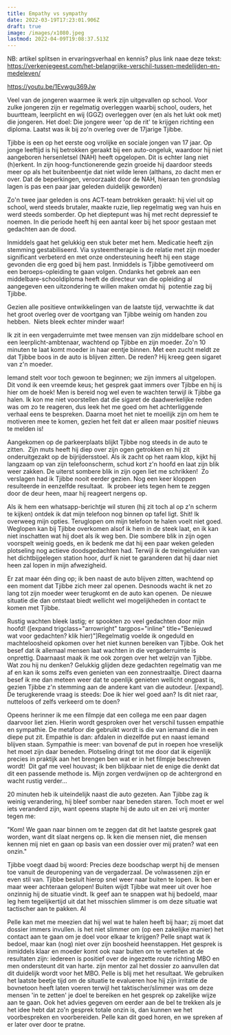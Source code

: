 ```yaml
---
title: Empathy vs sympathy
date: 2022-03-19T17:23:01.906Z
draft: true
image: /images/x1080.jpeg
lastmod: 2022-04-09T19:08:37.513Z
---
```

NB: artikel splitsen in ervaringsverhaal en kennis? plus link naae deze tekst: https://verkenjegeest.com/het-belangrijke-verschil-tussen-medelijden-en-medeleven/


https://youtu.be/1Evwgu369Jw

Veel van de jongeren waarmee ik werk zijn uitgevallen op school. Voor zulke jongeren zijn er regelmatig overleggen waarbij school, ouders, het buurtteam, leerplicht en wij (GGZ) overleggen over (en als het lukt ook met) die jongeren. Het doel: Die jongere weer 'op de rit' te krijgen richting een diploma. Laatst was ik bij zo'n overleg over de 17jarige Tjibbe.

Tjibbe is een op het eerste oog vrolijke en sociale jongen van 17 jaar. Op jonge leeftijd is hij betrokken geraakt bij een auto-ongeluk, waardoor hij niet aangeboren hersenletsel (NAH) heeft opgelopen. Dit is echter lang niet (h)erkent. In zijn hoog-functionerende gezin groeide hij daardoor steeds meer op als het buitenbeentje dat niet wilde leren (althans, zo dacht men er over. Dat de beperkingen, veroorzaakt door de NAH, hieraan ten grondslag lagen is pas een paar jaar geleden duidelijk geworden)

Zo'n twee jaar geleden is ons ACT-team betrokken geraakt: hij viel uit op school, werd steeds brutaler, maakte ruzie, liep regelmatig weg van huis en werd steeds somberder. Op het dieptepunt was hij met recht depressief te noemen. In die periode heeft hij een aantal keer bij het spoor gestaan met gedachten aan de dood.

Inmiddels gaat het gelukkig een stuk beter met hem. Medicatie heeft zijn stemming gestabiliseerd. Via systeemtherapie is de relatie met zijn moeder significant verbeterd en met onze ondersteuning heeft hij een stage gevonden die erg goed bij hem past. Inmiddels is Tjibbe gemotiveerd om een beroeps-opleiding te gaan volgen. Ondanks het gebrek aan een middelbare-schooldiploma heeft de directeur van die opleiding al aangegeven een uitzondering te willen maken omdat hij  potentie zag bij Tjibbe.

Gezien alle positieve ontwikkelingen van de laatste tijd, verwachtte ik dat het groot overleg over de voortgang van Tjibbe weinig om handen zou hebben.  Niets bleek echter minder waar!

Ik zit in een vergaderruimte met twee mensen van zijn middelbare school en een leerplicht-ambtenaar, wachtend op Tjibbe en zijn moeder. Zo'n 10 minuten te laat komt moeder in haar eentje binnen. Met een zucht meldt ze dat Tjibbe boos in de auto is blijven zitten. De reden? Hij kreeg geen sigaret van z'n moeder.

Iemand stelt voor toch gewoon te beginnen; we zijn immers al uitgelopen. Dit vond ik een vreemde keus; het gesprek gaat immers over Tjibbe en hij is hier om de hoek! Men is bereid nog wel even te wachten terwijl ik Tjibbe ga halen. Ik kon me niet voorstellen dat die sigaret de daadwerkelijke reden was om zo te reageren, dus leek het me goed om het achterliggende verhaal eens te bespreken. Daarna moet het niet te moeilijk zijn om hem te motiveren mee te komen, gezien het feit dat er alleen maar positief nieuws te melden is!

Aangekomen op de parkeerplaats blijkt Tjibbe nog steeds in de auto te zitten.  Zijn muts heeft hij diep over zijn ogen getrokken en hij zit onderuitgezakt op de bijrijdersstoel. Als ik zacht op het raam klop, kijkt hij langzaam op van zijn telefoonscherm, schud kort z'n hoofd en laat zijn blik weer zakken. De uiterst sombere blik in zijn ogen liet me schrikken!  Zo verslagen had ik Tjibbe nooit eerder gezien. Nog een keer kloppen resulteerde in eenzelfde resultaat.  Ik probeer iets tegen hem te zeggen door de deur heen, maar hij reageert nergens op.

Als ik hem een whatsapp-berichtje wil sturen (hij zit toch al op z'n scherm te kijken) ontdek ik dat mijn telefoon nog binnen op tafel ligt. Shit! Ik overweeg mijn opties. Teruglopen om mijn telefoon te halen voelt niet goed. Weglopen kan bij Tjibbe overkomen alsof ik hem in de steek laat, en ik kan niet inschatten wat hij doet als ik weg ben. Die sombere blik in zijn ogen voorspelt weinig goeds, en ik bedenk me dat hij een paar weken geleden plotseling nog actieve doodsgedachten had. Terwijl ik de treingeluiden van het dichtbijgelegen station hoor, durf ik niet te garanderen dat hij daar niet heen zal lopen in mijn afwezigheid.

Er zat maar één ding op; ik ben naast de auto blijven zitten, wachtend op een moment dat Tjibbe zich meer zal openen. Desnoods wacht ik net zo lang tot zijn moeder weer terugkomt en de auto kan openen.  De nieuwe situatie die dan ontstaat biedt wellicht wel mogelijkheden in contact te komen met Tjibbe.

Rustig wachten bleek lastig; er spookten zo veel gedachten door mijn hoofd! ([expand trigclass="arrowright" targpos="inline" title="Benieuwd wat voor gedachten? klik hier)"]Regelmatig voelde ik ongeduld en machteloosheid opkomen over het niet kunnen bereiken van Tjibbe. Ook het besef dat ik allemaal mensen laat wachten in die vergaderruimte is onprettig. Daarnaast maak ik me ook zorgen over het welzijn van Tjibbe. Wat zou hij nu denken? Gelukkig glijden deze gedachten regelmatig van me af en kan ik soms zelfs even genieten van een zonnestraaltje. Direct daarna besef ik me dan meteen weer dat te openlijk genieten wellicht ongpast is,  gezien Tjibbe z'n stemming aan de andere kant van die autodeur. [/expand]. De terugkerende vraag is steeds: Doe ik hier wel goed aan? Is dit niet raar, nutteloos of zelfs verkeerd om te doen?

Opeens herinner ik me een filmpje dat een collega me een paar dagen daarvoor liet zien. Hierin wordt gesproken over het verschil tussen empathie en sympathie. De metafoor die gebruikt wordt is die van iemand die in een diepe put zit. Empathie is dan: afdalen in diezelfde put en naast iemand blijven staan. Sympathie is meer: van bovenaf de put in roepen hoe vreselijk het moet zijn daar beneden. Plotseling dringt tot me door dat ik eigenlijk precies in praktijk aan het brengen ben wat er in het filmpje beschreven wordt!  Dit gaf me veel houvast; ik ben blijkbaar niet de enige die denkt dat dit een passende methode is. Mijn zorgen verdwijnen op de achtergrond en wacht rustig verder...




20 minuten heb ik uiteindelijk naast die auto gezeten. Aan Tjibbe zag ik weinig verandering, hij bleef somber naar beneden staren. Toch moet er wel iets veranderd zijn, want opeens stapte hij de auto uit en zei vrij monter tegen me:

"Kom! We gaan naar binnen om te zeggen dat dit het laatste gesprek gaat worden, want dit slaat nergens op. Ik ken die mensen niet, die mensen kennen mij niet en gaan op basis van een dossier over mij praten? wat een onzin."

Tjibbe voegt daad bij woord: Precies deze boodschap werpt hij de mensen toe vanuit de deuropening van de vergaderzaal. De volwassenen zijn er even stil van. Tjibbe besluit hierop snel weer naar buiten te lopen. Ik ben er maar weer achteraan gelopen! Buiten wijdt Tjibbe wat meer uit over hoe onzinnig hij de situatie vindt. Ik geef aan te snappen wat hij bedoeld, maar leg hem tegelijkertijd uit dat het misschien slimmer is om deze situatie wat tactischer aan te pakken. Al




Pelle kan met me meezien dat hij wel wat te halen heeft bij haar; zij moet dat dossier immers invullen. is het niet slimmer om (op een zakelijke manier) het contact aan te gaan om je doel voor elkaar te krijgen? Pelle snapt wat ik bedoel, maar kan (nog) niet over zijn boosheid heenstappen. Het gesprek is inmiddels klaar en moeder komt ook naar buiten om te vertellen at de resultaten zijn: iedereen is positief over de ingezette route richting MBO en men ondersteunt dit van harte. zijn mentor zal het dossier zo aanvullen dat dit duidelijk wordt voor het MBO. Pelle is blij met het resultaat. We gebruiken het laatste beetje tijd om de situatie te evalueren hoe hij zijn irritatie de bovnetoon heeft laten voeren terwijl het taktischer/slimmer was om deze mensen 'in te zetten' je doel te bereiken en het gesprek op zakelijke wijze aan te gaan. Ook het advies gegeven om eerder aan de bel te trekken als je het idee hebt dat zo'n gesprek totale onzin is, dan kunnen we het voorbespreken en voorbereiden. Pelle kan dit goed horen, en we spreken af er later over door te pratne.